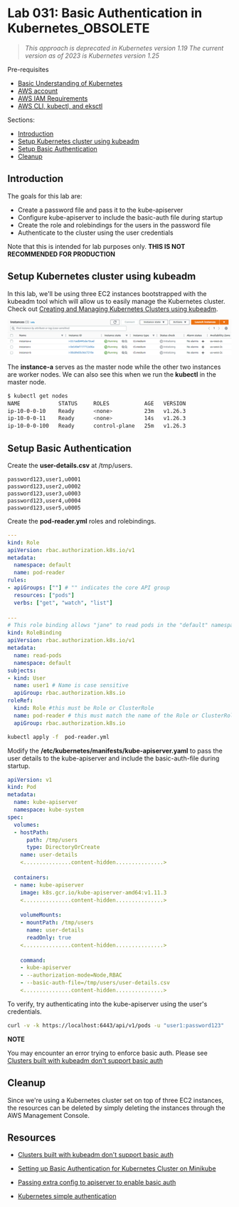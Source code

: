 # Lab 031: Basic Authentication in Kubernetes_OBSOLETE

> *This approach is deprecated in Kubernetes version 1.19*
> *The current version as of 2023 is Kubernetes version 1.25*

Pre-requisites

- [Basic Understanding of Kubernetes](../../README.md#kubernetes)
- [AWS account](../../pages/01-Pre-requisites/labs-optional-tools/README.md#create-an-aws-account)
- [AWS IAM Requirements](../../pages/01-Pre-requisites/labs-optional-tools/01-AWS-IAM-requirements.md)
- [AWS CLI, kubectl, and eksctl](../../pages/01-Pre-requisites/labs-kubernetes-pre-requisites/README.md#install-cli-tools) 

Sections:

- [Introduction](#introduction)
- [Setup Kubernetes cluster using kubeadm](#setup-kubernetes-cluster-using-kubeadm)
- [Setup Basic Authentication](#setup-basic-authentication)
- [Cleanup](#cleanup)


## Introduction

The goals for this lab are:

- Create a password file and pass it to the kube-apiserver
- Configure kube-apiserver to include the basic-auth file during startup
- Create the role and rolebindings for the users in the password file
- Authenticate to the cluster using the user credentials

Note that this is intended for lab purposes only.
**THIS IS NOT RECOMMENDED FOR PRODUCTION**

## Setup Kubernetes cluster using kubeadm 

In this lab, we'll be using three EC2 instances bootstrapped with the kubeadm tool which will allow us to easily manage the Kubernetes cluster. Check out [Creating and Managing Kubernetes Clusters using kubeadm](../../Lab_020_Create_and_Manage_Cluster_using_kubeadm/README.md).

![](../../Images/lab20ec2instances.png)  

The **instance-a** serves as the master node while the other two instances are worker nodes. We can also see this when we run the **kubectl** in the master node.

```bash
$ kubectl get nodes
NAME            STATUS     ROLES           AGE   VERSION
ip-10-0-0-10    Ready      <none>          23m   v1.26.3
ip-10-0-0-11    Ready      <none>          14s   v1.26.3  
ip-10-0-0-100   Ready      control-plane   25m   v1.26.3
```

## Setup Basic Authentication 

Create the **user-details.csv** at /tmp/users.

```csv
password123,user1,u0001
password123,user2,u0002
password123,user3,u0003
password123,user4,u0004
password123,user5,u0005  
```

Create the **pod-reader.yml** roles and rolebindings.

```yaml
---
kind: Role
apiVersion: rbac.authorization.k8s.io/v1
metadata:
  namespace: default
  name: pod-reader
rules:
- apiGroups: [""] # "" indicates the core API group
  resources: ["pods"]
  verbs: ["get", "watch", "list"]

---
# This role binding allows "jane" to read pods in the "default" namespace.
kind: RoleBinding
apiVersion: rbac.authorization.k8s.io/v1
metadata:
  name: read-pods
  namespace: default
subjects:
- kind: User
  name: user1 # Name is case sensitive
  apiGroup: rbac.authorization.k8s.io
roleRef:
  kind: Role #this must be Role or ClusterRole
  name: pod-reader # this must match the name of the Role or ClusterRole you wish to bind to
  apiGroup: rbac.authorization.k8s.io  
```

```bash
kubectl apply -f  pod-reader.yml
```

Modify the **/etc/kubernetes/manifests/kube-apiserver.yaml** to pass the user details to the kube-apiserver and include the basic-auth-file during startup.

```yaml
apiVersion: v1
kind: Pod
metadata:
  name: kube-apiserver
  namespace: kube-system
spec:
  volumes:
  - hostPath:
      path: /tmp/users
      type: DirectoryOrCreate
    name: user-details  
    <...............content-hidden...............>

  containers:
  - name: kube-apiserver
    image: k8s.gcr.io/kube-apiserver-amd64:v1.11.3
    <...............content-hidden...............>

    volumeMounts:
    - mountPath: /tmp/users
      name: user-details
      readOnly: true
    <...............content-hidden...............>

    command:
    - kube-apiserver
    - --authorization-mode=Node,RBAC
    - --basic-auth-file=/tmp/users/user-details.csv
    <...............content-hidden...............>
```

To verify, try authenticating into the kube-apiserver using the user's credentials.

```bash
curl -v -k https://localhost:6443/api/v1/pods -u "user1:password123"
```

**NOTE**

You may encounter an error trying to enforce basic auth. Please see [Clusters built with kubeadm don't support basic auth](https://github.com/kubernetes/kubeadm/issues/23)


## Cleanup 

Since we're using a Kubernetes cluster set on top of three EC2 instances, the resources can be deleted by simply deleting the instances through the AWS Management Console.

## Resources 

- [Clusters built with kubeadm don't support basic auth](https://github.com/kubernetes/kubeadm/issues/23)

- [Setting up Basic Authentication for Kubernetes Cluster on Minikube](https://techexpertise.medium.com/setting-up-basic-authentication-for-kubernetes-cluster-on-minikube-1-e84e1b56c64)

- [Passing extra config to apiserver to enable basic auth](https://github.com/kubernetes-sigs/kind/issues/1507)

- [Kubernetes simple authentication](https://stackoverflow.com/questions/35942193/kubernetes-simple-authentication)
